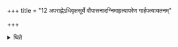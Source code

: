 +++
title = "12 अपराह्णेऽधिवृक्षसूर्ये वौपासनादग्निमाहृत्यापरेण गार्हपत्यायतनम्"

+++

<details><summary>थिते</summary>

12. In the afternoon, or when the sun is exactly at the top of trees, having brought the fire from the Aupāsana, (the Adhvaryu) establishes the fire for cooking rice-pap for Brahmins, to the west of the Gārhapatya (fire).
</details>
